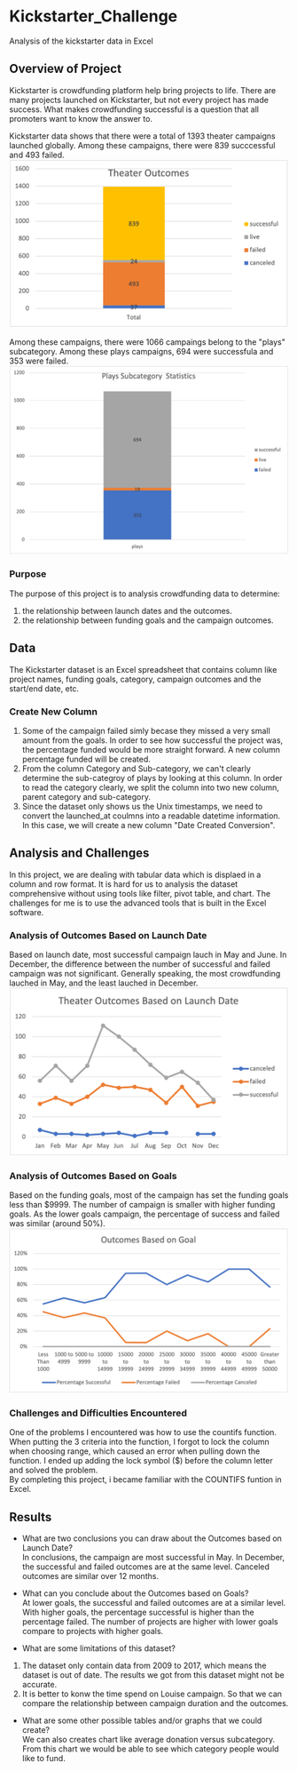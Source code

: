 # Kickstarter_Challenge
Analysis of the kickstarter data in Excel

## Overview of Project
Kickstarter is crowdfunding platform help bring projects to life. There are many projects launched on Kickstarter, but not every project has made success. What makes crowdfunding successful is a question that all promoters want to know the answer to.

Kickstarter data shows that there were a total of 1393 theater campaigns launched globally. Among these campaigns, there were 839 succcessful and 493 failed.
![Theater_Outcomes_Chart](https://github.com/Alilujian/Kickstarter_Challenge/blob/main/Theater_Outcomes_Chart.png)

Among these campaigns, there were 1066 campaings belong to the "plays" subcategory. Among these plays campaigns, 694 were successfula and 353 were failed.
![Plays_Statistic](https://github.com/Alilujian/Kickstarter_Challenge/blob/main/Plays_Statistic.png)

### Purpose
The purpose of this project is to analysis crowdfunding data to determine:
1. the relationship between launch dates and the outcomes.
2. the relationship between funding goals and the campaign outcomes.

## Data
The Kickstarter dataset is an Excel spreadsheet that contains column like project names, funding goals, category, campaign outcomes and the start/end date, etc.

### Create New Column
1. Some of the campaign failed simly becase they missed a very small amount from the goals. In order to see how successful the project was, the percentage funded would be more straight forward. A new column percentage funded will be created.
2. From the column Category and Sub-category, we can't clearly determine the sub-categroy of plays by looking at this column. In order to read the category clearly, we split the column into two new column, parent category and sub-category.
3. Since the dataset only shows us the Unix timestamps, we need to convert the launched_at coulmns into a readable datetime information. In this case, we will create a new column "Date Created Conversion".

## Analysis and Challenges
In this project, we are dealing with tabular data which is displaed in a column and row format. It is hard for us to analysis the dataset comprehensive without using tools like filter, pivot table, and chart. The challenges for me is to use the advanced tools that is built in the Excel software.

### Analysis of Outcomes Based on Launch Date
Based on launch date, most successful campaign lauch in May and June. In December, the difference between the number of successful and failed campaign was not significant. Generally speaking, the most crowdfunding lauched in May, and the least lauched in December.
![Theater_Outcomes_vs_Launch](https://github.com/Alilujian/Kickstarter_Challenge/blob/main/Theater_Outcomes_vs_Launch.png)

### Analysis of Outcomes Based on Goals
Based on the funding goals, most of the campaign has set the funding goals less than $9999. The number of campaign is smaller with higher funding goals. As the lower goals campaign, the percentage of success and failed was similar (around 50%).
![Outcomes_vs_Goals](https://github.com/Alilujian/Kickstarter_Challenge/blob/main/Outcomes_vs_Goals.png)

### Challenges and Difficulties Encountered
One of the problems I encountered was how to use the countifs function. When putting the 3 criteria into the function, I forgot to lock the column when choosing range, which caused an error when pulling down the function. I ended up adding the lock symbol ($) before the column letter and solved the problem.\
By completing this project, i became familiar with the COUNTIFS funtion in Excel. 

## Results
- What are two conclusions you can draw about the Outcomes based on Launch Date?\
In conclusions, the campaign are most successful in May. In December, the successful and failed outcomes are at the same level. Canceled outcomes are similar over 12 months.

- What can you conclude about the Outcomes based on Goals?\
At lower goals, the successful and failed outcomes are at a similar level. With higher goals, the percentage successful is higher than the percentage failed. The number of projects are higher with lower goals compare to projects with higher goals.

- What are some limitations of this dataset?
1. The dataset only contain data from 2009 to 2017, which means the dataset is out of date. The results we got from this dataset might not be accurate.
2. It is better to konw the time spend on Louise campaign. So that we can compare the relationship between campaign duration and the outcomes.

- What are some other possible tables and/or graphs that we could create?\
We can also creates chart like average donation versus subcategory. From this chart we would be able to see which category people would like to fund.
